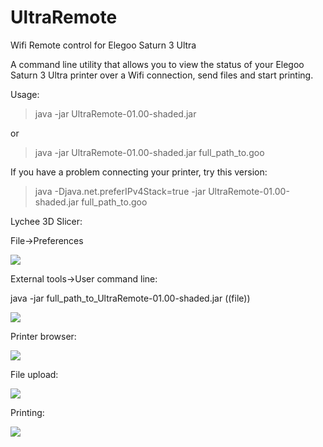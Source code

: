 # UltraRemote
Wifi Remote control for Elegoo Saturn 3 Ultra

A command line utility that allows you to view the status of your Elegoo Saturn 3 Ultra printer over a Wifi connection, send files and start printing.

Usage:

> java -jar UltraRemote-01.00-shaded.jar 

or 

> java -jar UltraRemote-01.00-shaded.jar full_path_to.goo

If you have a problem connecting your printer, try this version:

> java -Djava.net.preferIPv4Stack=true -jar UltraRemote-01.00-shaded.jar full_path_to.goo

Lychee 3D Slicer:

File->Preferences

<img src="https://raw.githubusercontent.com/arsi-apli/UltraRemote/master/img/lychee1.png"></a>


External tools->User command line:

java -jar full_path_to_UltraRemote-01.00-shaded.jar ((file))

<img src="https://raw.githubusercontent.com/arsi-apli/UltraRemote/master/img/lychee2.png"></a>



Printer browser:

<img src="https://raw.githubusercontent.com/arsi-apli/UltraRemote/master/img/browser.png"></a>

File upload:

<img src="https://raw.githubusercontent.com/arsi-apli/UltraRemote/master/img/upload.png"></a>

Printing:

<img src="https://raw.githubusercontent.com/arsi-apli/UltraRemote/master/img/detail.png"></a>



